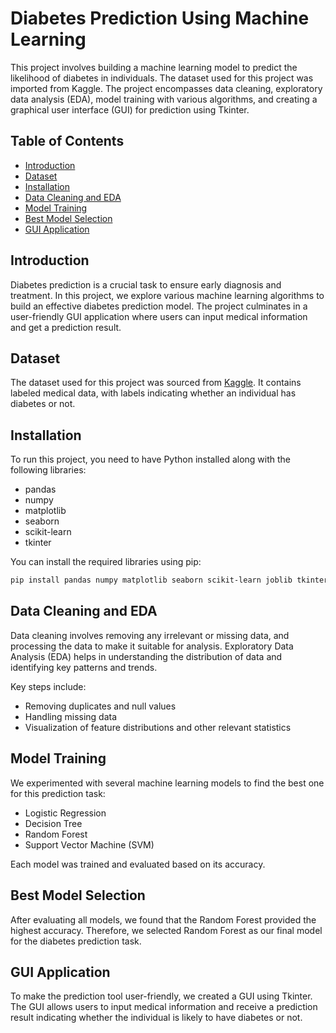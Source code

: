 # Diabetes Prediction Using Machine Learning

This project involves building a machine learning model to predict the likelihood of diabetes in individuals. The dataset used for this project was imported from Kaggle. The project encompasses data cleaning, exploratory data analysis (EDA), model training with various algorithms, and creating a graphical user interface (GUI) for prediction using Tkinter.

## Table of Contents
- [Introduction](#introduction)
- [Dataset](#dataset)
- [Installation](#installation)
- [Data Cleaning and EDA](#data-cleaning-and-eda)
- [Model Training](#model-training)
- [Best Model Selection](#best-model-selection)
- [GUI Application](#gui-application)

## Introduction
Diabetes prediction is a crucial task to ensure early diagnosis and treatment. In this project, we explore various machine learning algorithms to build an effective diabetes prediction model. The project culminates in a user-friendly GUI application where users can input medical information and get a prediction result.

## Dataset
The dataset used for this project was sourced from [Kaggle](https://www.kaggle.com/datasets/mathchi/diabetes-data-set). It contains labeled medical data, with labels indicating whether an individual has diabetes or not.

## Installation
To run this project, you need to have Python installed along with the following libraries:

- pandas
- numpy
- matplotlib
- seaborn
- scikit-learn
- tkinter

You can install the required libraries using pip:

```bash
pip install pandas numpy matplotlib seaborn scikit-learn joblib tkinter
```

## Data Cleaning and EDA
Data cleaning involves removing any irrelevant or missing data, and processing the data to make it suitable for analysis. Exploratory Data Analysis (EDA) helps in understanding the distribution of data and identifying key patterns and trends.

Key steps include:

- Removing duplicates and null values
- Handling missing data
- Visualization of feature distributions and other relevant statistics

## Model Training
We experimented with several machine learning models to find the best one for this prediction task:

- Logistic Regression
- Decision Tree
- Random Forest
- Support Vector Machine (SVM)

Each model was trained and evaluated based on its accuracy.

## Best Model Selection
After evaluating all models, we found that the Random Forest provided the highest accuracy. Therefore, we selected Random Forest as our final model for the diabetes prediction task.

## GUI Application
To make the prediction tool user-friendly, we created a GUI using Tkinter. The GUI allows users to input medical information and receive a prediction result indicating whether the individual is likely to have diabetes or not.

